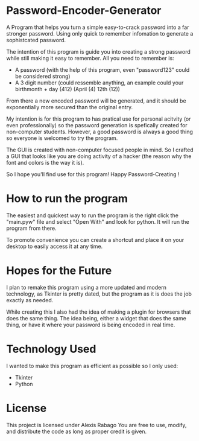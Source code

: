 # Password-Encoder-Generator
A Program that helps you turn a simple easy-to-crack password into a far stronger password. Using only quick to remember infomation to generate a sophistcated password.

The intention of this program is guide you into creating a strong password while still making it easy to remember.
All you need to remember is:
- A password (with the help of this program, even "password123" could be considered strong)
- A 3 digit number (could ressemble anything, an example could your birthmonth + day (412) (April (4) 12th (12))

From there a new encoded password will be generated, and it should be exponentially more secured than the original entry.

My intention is for this program to has pratical use for personal acitvity (or even professionally)
so the password generation is spefically created for non-computer students. 
However, a good password is always a good thing so everyone is welcomed to try the program.

The GUI is created with non-computer focused people in mind.
So I crafted a GUI that looks like you are doing activity of a hacker (the reason why the font and colors is the way it is).

So I hope you'll find use for this program! Happy Password-Creating !

# How to run the program
The easiest and quickest way to run the program is the right click the "main.pyw" file and select "Open With" and look for python.
It will run the program from there.

To promote convenience you can create a shortcut and place it on your desktop to easily access it at any time.

# Hopes for the Future
I plan to remake this program using a more updated and modern technology, as Tkinter is pretty dated, but the program as it is does the job exactly as needed.

While creating this I also had the idea of making a plugin for browsers that does the same thing. The idea being, either a widget that does the same thing, or have it where your password is being encoded in real time.

# Technology Used
I wanted to make this program as efficient as possible so I only used:
- Tkinter
- Python

# License

This project is licensed under Alexis Rabago You are free to use, modify, and distribute the code as long as proper credit is given.
